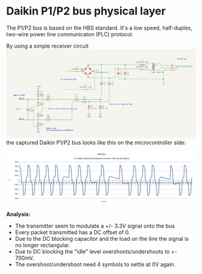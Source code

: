 # Daikin P1/P2 bus physical layer

The P1/P2 bus is based on the HBS standard.
It's a low speed, half-duplex, two-wire power line communicaton (PLC) protocol.

By using a simple receiver circuit ![Schematics](p1p2_rx_schematics.png) the
captured Daikin P1/P2 bus looks like this on the microcontroller side:

![Voltage levels capture](p1p2bus_levels.png)

**Analysis:**
- The transmitter seem to modulate a +/- 3.3V signal onto the bus
- Every packet transmitted has a DC offset of 0.
- Due to the DC blocking capacitor and the load on the line the signal is no
  longer rectangular.
- Due to DC blocking the "idle" level overshoots/undershoots to +- 700mV.
- The overshoot/undershoot need 4 symbols to settle at 0V again.
